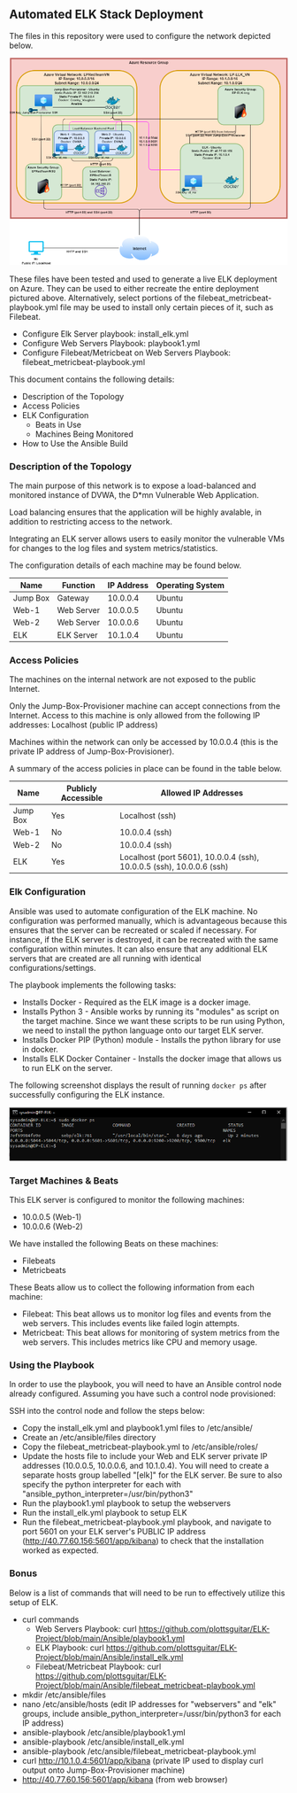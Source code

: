 ## Automated ELK Stack Deployment

The files in this repository were used to configure the network depicted below.

![ELK Project Diagram](https://github.com/plottsguitar/ELK-Project/blob/main/Images/ELK%20Project%20Diagram.png)

These files have been tested and used to generate a live ELK deployment on Azure. They can be used to either recreate the entire deployment pictured above. Alternatively, select portions of the filebeat_metricbeat-playbook.yml file may be used to install only certain pieces of it, such as Filebeat.

  - Configure Elk Server playbook: install_elk.yml
  - Configure Web Servers Playbook: playbook1.yml
  - Configure Filebeat/Metricbeat on Web Servers Playbook: filebeat_metricbeat-playbook.yml

This document contains the following details:
- Description of the Topology
- Access Policies
- ELK Configuration
  - Beats in Use
  - Machines Being Monitored
- How to Use the Ansible Build


### Description of the Topology

The main purpose of this network is to expose a load-balanced and monitored instance of DVWA, the D*mn Vulnerable Web Application.

Load balancing ensures that the application will be highly avalable, in addition to restricting access to the network.

Integrating an ELK server allows users to easily monitor the vulnerable VMs for changes to the log files and system metrics/statistics.

The configuration details of each machine may be found below.

| Name     | Function   | IP Address | Operating System |
|----------|------------|------------|------------------|
| Jump Box | Gateway    | 10.0.0.4   | Ubuntu           |
| Web-1    | Web Server | 10.0.0.5   | Ubuntu           |
| Web-2    | Web Server | 10.0.0.6   | Ubuntu           |
| ELK      | ELK Server | 10.1.0.4   | Ubuntu           |

### Access Policies

The machines on the internal network are not exposed to the public Internet. 

Only the Jump-Box-Provisioner machine can accept connections from the Internet. Access to this machine is only allowed from the following IP addresses: Localhost (public IP address)

Machines within the network can only be accessed by 10.0.0.4 (this is the private IP address of Jump-Box-Provisioner).

A summary of the access policies in place can be found in the table below.

| Name     | Publicly Accessible | Allowed IP Addresses                                                     |
|----------|---------------------|--------------------------------------------------------------------------|
| Jump Box | Yes                 | Localhost (ssh)                                                       |
| Web-1    | No                  | 10.0.0.4 (ssh)                                                           |
| Web-2    | No                  | 10.0.0.4 (ssh)                                                           |
| ELK      | Yes                 | Localhost (port 5601), 10.0.0.4 (ssh), 10.0.0.5 (ssh), 10.0.0.6 (ssh) |

### Elk Configuration

Ansible was used to automate configuration of the ELK machine. No configuration was performed manually, which is advantageous because this ensures that the server can be recreated or scaled if necessary. For instance, if the ELK server is destroyed, it can be recreated with the same configuration within minutes.  It can also ensure that any additional ELK servers that are created are all running with identical configurations/settings.

The playbook implements the following tasks:
- Installs Docker - Required as the ELK image is a docker image.
- Installs Python 3 - Ansible works by running its "modules" as script on the target machine.  Since we want these scripts to be run using Python, we need to install the python language onto our target ELK server.
- Installs Docker PIP (Python) module - Installs the python library for use in docker.
- Installs ELK Docker Container - Installs the docker image that allows us to run ELK on the server.

The following screenshot displays the result of running `docker ps` after successfully configuring the ELK instance.

![Docker PS Output](https://github.com/plottsguitar/ELK-Project/blob/main/Images/docker_ps_output.png)

### Target Machines & Beats

This ELK server is configured to monitor the following machines: 
- 10.0.0.5 (Web-1)
- 10.0.0.6 (Web-2)

We have installed the following Beats on these machines: 
- Filebeats
- Metricbeats

These Beats allow us to collect the following information from each machine:
- Filebeat: This beat allows us to monitor log files and events from the web servers.  This includes events like failed login attempts.
- Metricbeat: This beat allows for monitoring of system metrics from the web servers.  This includes metrics like CPU and memory usage.

### Using the Playbook

In order to use the playbook, you will need to have an Ansible control node already configured. Assuming you have such a control node provisioned: 

SSH into the control node and follow the steps below:
- Copy the install_elk.yml and playbook1.yml files to /etc/ansible/
- Create an /etc/ansible/files directory
- Copy the filebeat_metricbeat-playbook.yml to /etc/ansible/roles/
- Update the hosts file to include your Web and ELK server private IP addresses (10.0.0.5, 10.0.0.6, and 10.1.0.4).  You will need to create a separate hosts group labelled "[elk]" for the ELK server.  Be sure to also specify the python interpreter for each with "ansible_python_interpreter=/usr/bin/python3"
- Run the playbook1.yml playbook to setup the webservers
- Run the install_elk.yml playbook to setup ELK
- Run the filebeat_metricbeat-playbook.yml playbook, and navigate to port 5601 on your ELK server's PUBLIC IP address (http://40.77.60.156:5601/app/kibana) to check that the installation worked as expected.

### Bonus

Below is a list of commands that will need to be run to effectively utilize this setup of ELK.

 - curl commands
    - Web Servers Playbook: curl https://github.com/plottsguitar/ELK-Project/blob/main/Ansible/playbook1.yml
    - ELK Playbook: curl https://github.com/plottsguitar/ELK-Project/blob/main/Ansible/install_elk.yml
    - Filebeat/Metricbeat Playbook: curl https://github.com/plottsguitar/ELK-Project/blob/main/Ansible/filebeat_metricbeat-playbook.yml
 - mkdir /etc/ansible/files
 - nano /etc/ansible/hosts (edit IP addresses for "webservers" and "elk" groups, include ansible_python_interpreter=/ussr/bin/python3 for each IP address)
 - ansible-playbook /etc/ansible/playbook1.yml
 - ansible-playbook /etc/ansible/install_elk.yml
 - ansible-playbook /etc/ansible/filebeat_metricbeat-playbook.yml
 - curl http://10.1.0.4:5601/app/kibana (private IP used to display curl output onto Jump-Box-Provisioner machine)
 - http://40.77.60.156:5601/app/kibana (from web browser)
